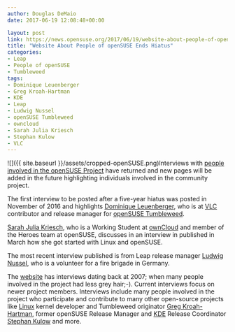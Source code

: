 ```yaml
---
author: Douglas DeMaio
date: 2017-06-19 12:08:48+00:00

layout: post
link: https://news.opensuse.org/2017/06/19/website-about-people-of-opensuse-ends-hiatus/
title: "Website About People of openSUSE Ends Hiatus"
categories:
- Leap
- People of openSUSE
- Tumbleweed
tags:
- Dominique Leuenberger
- Greg Kroah-Hartman
- KDE
- Leap
- Ludwig Nussel
- openSUSE Tumbleweed
- owncloud
- Sarah Julia Kriesch
- Stephan Kulow
- VLC
---
```

![]({{ site.baseurl }}/assets/cropped-openSUSE.png)Interviews with [people involved in the openSUSE Project](http://opensuse.github.io/people/) have returned and new pages will be added in the future highlighting individuals involved in the community project.

The first interview to be posted after a five-year hiatus was posted in November of 2016 and highlights [Dominique Leuenberger](http://opensuse.github.io/people/2016-11-25-dominique-leuenberger.html), who is at [VLC](http://www.videolan.org/vlc/index.html) contributor and release manager for [openSUSE Tumbleweed](https://en.opensuse.org/Portal:Tumbleweed).

[Sarah Julia Kriesch](http://opensuse.github.io/people/2017-05-19-sarah-julia-kriesch.html), who is a Working Student at [ownCloud](https://owncloud.org/) and member of the Heroes team at openSUSE, discusses in an interview in published in March how she got started with Linux and openSUSE.

The most recent interview published is from Leap release manager [Ludwig Nussel](http://opensuse.github.io/people/2017-06-16-ludwig-nussel.html), who is a volunteer for a fire brigade in Germany.

The [website](http://opensuse.github.io/people/) has interviews dating back at 2007; when many people involved in the project had less grey hair;-). Current interviews focus on newer project members. Interviews include many people involved in the project who participate and contribute to many other open-source projects like [Linux](https://www.linux.org/) kernel developer and Tumbleweed originator [Greg Kroah-Hartman](http://opensuse.github.io/people/2008-05-03-greg-kroah-hartman.html), former openSUSE Release Manager and [KDE](https://www.kde.org/) Release Coordinator [Stephan Kulow](http://opensuse.github.io/people/2007-08-09-stephan-kulow.html) and more.		
